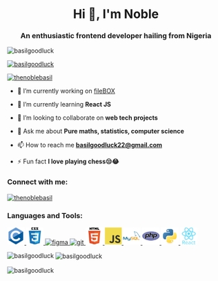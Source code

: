 <h1 align="center">Hi 👋, I'm Noble</h1>
<h3 align="center">An enthusiastic frontend developer hailing from Nigeria</h3>


<p align="left"> <img src="https://komarev.com/ghpvc/?username=basilgoodluck&label=Profile%20views&color=0e75b6&style=flat" alt="basilgoodluck" /> </p>

<p align="left"> <a href="https://github.com/ryo-ma/github-profile-trophy"><img src="https://github-profile-trophy.vercel.app/?username=basilgoodluck&theme=gruvbox" alt="basilgoodluck" /></a> </p>

<p align="left"> <a href="https://twitter.com/thenoblebasil" target="blank"><img src="https://img.shields.io/twitter/follow/thenoblebasil?logo=twitter&style=for-the-badge" alt="thenoblebasil" /></a> </p>

- 🔭 I’m currently working on [fileBOX](https://file-box-beta.vercel.app/)

- 🌱 I’m currently learning **React JS**

- 👯 I’m looking to collaborate on **web tech projects**

- 💬 Ask me about **Pure maths, statistics, computer science**

- 📫 How to reach me **basilgoodluck22@gmail.com**

- ⚡ Fun fact **I love playing chess😒😂**

<h3 align="left">Connect with me:</h3>
<p align="left">
<a href="https://twitter.com/thenoblebasil" target="blank"><img align="center" src="https://raw.githubusercontent.com/rahuldkjain/github-profile-readme-generator/master/src/images/icons/Social/twitter.svg" alt="thenoblebasil" height="30" width="40" /></a>
</p>

<h3 align="left">Languages and Tools:</h3>
<p align="left"> <a href="https://www.cprogramming.com/" target="_blank" rel="noreferrer"> <img src="https://raw.githubusercontent.com/devicons/devicon/master/icons/c/c-original.svg" alt="c" width="40" height="40"/> </a> <a href="https://www.w3schools.com/css/" target="_blank" rel="noreferrer"> <img src="https://raw.githubusercontent.com/devicons/devicon/master/icons/css3/css3-original-wordmark.svg" alt="css3" width="40" height="40"/> </a> <a href="https://www.figma.com/" target="_blank" rel="noreferrer"> <img src="https://www.vectorlogo.zone/logos/figma/figma-icon.svg" alt="figma" width="40" height="40"/> </a> <a href="https://git-scm.com/" target="_blank" rel="noreferrer"> <img src="https://www.vectorlogo.zone/logos/git-scm/git-scm-icon.svg" alt="git" width="40" height="40"/> </a> <a href="https://www.w3.org/html/" target="_blank" rel="noreferrer"> <img src="https://raw.githubusercontent.com/devicons/devicon/master/icons/html5/html5-original-wordmark.svg" alt="html5" width="40" height="40"/> </a> <a href="https://developer.mozilla.org/en-US/docs/Web/JavaScript" target="_blank" rel="noreferrer"> <img src="https://raw.githubusercontent.com/devicons/devicon/master/icons/javascript/javascript-original.svg" alt="javascript" width="40" height="40"/> </a> <a href="https://www.mysql.com/" target="_blank" rel="noreferrer"> <img src="https://raw.githubusercontent.com/devicons/devicon/master/icons/mysql/mysql-original-wordmark.svg" alt="mysql" width="40" height="40"/> </a> <a href="https://www.php.net" target="_blank" rel="noreferrer"> <img src="https://raw.githubusercontent.com/devicons/devicon/master/icons/php/php-original.svg" alt="php" width="40" height="40"/> </a> <a href="https://www.python.org" target="_blank" rel="noreferrer"> <img src="https://raw.githubusercontent.com/devicons/devicon/master/icons/python/python-original.svg" alt="python" width="40" height="40"/> </a> <a href="https://reactjs.org/" target="_blank" rel="noreferrer"> <img src="https://raw.githubusercontent.com/devicons/devicon/master/icons/react/react-original-wordmark.svg" alt="react" width="40" height="40"/> </a> </p>

<p><img align="left" src="https://github-readme-stats.vercel.app/api/top-langs?username=basilgoodluck&show_icons=true&locale=en&layout=compact" alt="basilgoodluck" /></p>

<p>&nbsp;<img align="center" src="https://github-readme-stats.vercel.app/api?username=basilgoodluck&show_icons=true&locale=en" alt="basilgoodluck" /></p>

<p><img align="center" src="https://github-readme-streak-stats.herokuapp.com/?user=basilgoodluck&" alt="basilgoodluck" /></p>
